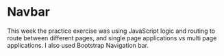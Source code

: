 # Navbar
This week the practice exercise was using JavaScript logic and routing to route between different pages, and single page applications vs multi page applications.  I also used Bootstrap Navigation bar.
